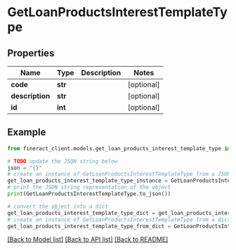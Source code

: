 # GetLoanProductsInterestTemplateType


## Properties

Name | Type | Description | Notes
------------ | ------------- | ------------- | -------------
**code** | **str** |  | [optional] 
**description** | **str** |  | [optional] 
**id** | **int** |  | [optional] 

## Example

```python
from fineract_client.models.get_loan_products_interest_template_type import GetLoanProductsInterestTemplateType

# TODO update the JSON string below
json = "{}"
# create an instance of GetLoanProductsInterestTemplateType from a JSON string
get_loan_products_interest_template_type_instance = GetLoanProductsInterestTemplateType.from_json(json)
# print the JSON string representation of the object
print(GetLoanProductsInterestTemplateType.to_json())

# convert the object into a dict
get_loan_products_interest_template_type_dict = get_loan_products_interest_template_type_instance.to_dict()
# create an instance of GetLoanProductsInterestTemplateType from a dict
get_loan_products_interest_template_type_from_dict = GetLoanProductsInterestTemplateType.from_dict(get_loan_products_interest_template_type_dict)
```
[[Back to Model list]](../README.md#documentation-for-models) [[Back to API list]](../README.md#documentation-for-api-endpoints) [[Back to README]](../README.md)


